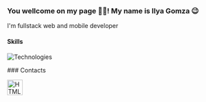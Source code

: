 ### You wellcome on my page 🤘🏻! My name is Ilya Gomza 😉

I'm fullstack web and mobile developer

#### Skills
<p align="left">
<img src="https://skillicons.dev/icons?i=html,css,ts,js,python,react,vue,nuxt,django,graphql,kotlin,linux&perline=6&theme=dark" alt="Technologies" />
</p>
### Contacts
<p align="left">
<a href="https://github.com/illi-homz" target="_blank" rel="noreferrer"><img src="https://skillicons.dev/icons?i=github&theme=dark" width="36" height="36" alt="HTML" /></a>
</p>
